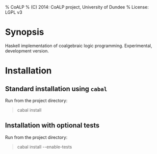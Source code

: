 % CoALP
% (C) 2014: CoALP project, University of Dundee
% License: LGPL v3

# Synopsis

Haskell implementation of coalgebraic logic programming. Experimental,
development version.


# Installation


## Standard installation using `cabal`

Run from the project directory:

> cabal install


## Installation with optional tests

Run from the project directory:

> cabal install --enable-tests
